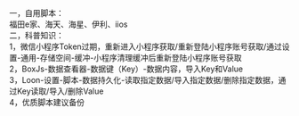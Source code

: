 一，自用脚本：  
福田e家、海天、海星、伊利、iios  
二，科普知识：  
1，微信小程序Token过期，重新进入小程序获取/重新登陆小程序账号获取/通过设置-通用-存储空间-缓冲-小程序清理缓冲后重新登陆小程序账号获取   
2，BoxJs-数据查看器-数据键（Key）-数据内容，导入Key和Value  
3，Loon-设置-脚本-数据持久化-读取指定数据/导入指定数据/删除指定数据，通过Key读取/导入/删除Value  
4，优质脚本建议备份
